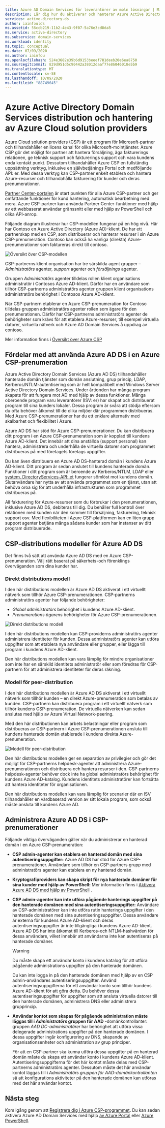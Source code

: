 ```yaml
---
title: Azure AD Domain Services för leverantörer av moln lösningar | Microsoft Docs
description: Lär dig hur du aktiverar och hanterar Azure Active Directory Domain Services hanterade domäner för Azure Cloud solution providers
services: active-directory-ds
author: iainfoulds
ms.assetid: 56ccb219-11b2-4e43-9f07-5a76e3cd8da8
ms.service: active-directory
ms.subservice: domain-services
ms.workload: identity
ms.topic: conceptual
ms.date: 07/09/2020
ms.author: iainfou
ms.openlocfilehash: 524e3682e39b6d9153beeef781deeb20e6ea8750
ms.sourcegitcommit: 829d951d5c90442a38012daaf77e86046018e5b9
ms.translationtype: MT
ms.contentlocale: sv-SE
ms.lasthandoff: 10/09/2020
ms.locfileid: "88749645"
---
```

# <a name="azure-active-directory-domain-services-deployment-and-management-for-azure-cloud-solution-providers"></a>Azure Active Directory Domain Services distribution och hantering av Azure Cloud solution providers

Azure Cloud solution providers (CSP) är ett program för Microsoft-partner och tillhandahåller en licens kanal för olika Microsoft-molntjänster. Azure CSP gör det möjligt för partner att hantera försäljning, äga fakturerings relationen, ge teknisk support och fakturerings support och vara kundens enda kontakt punkt. Dessutom tillhandahåller Azure CSP en fullständig uppsättning verktyg, inklusive en självbetjänings Portal och medföljande API: er. Med dessa verktyg kan CSP-partner enkelt etablera och hantera Azure-resurser och tillhandahålla fakturering för kunder och deras prenumerationer.

[Partner Center-portalen](/partner-center/azure-plan-lp) är start punkten för alla Azure CSP-partner och ger omfattande funktioner för kund hantering, automatisk bearbetning med mera. Azure CSP-partner kan använda Partner Center-funktioner med hjälp av ett webbaserat användar gränssnitt eller med hjälp av PowerShell och olika API-anrop.

Följande diagram illustrerar hur CSP-modellen fungerar på en hög nivå. Här har Contoso en Azure Active Directory (Azure AD)-klient. De har ett partnerskap med en CSP, som distribuerar och hanterar resurser i sin Azure CSP-prenumeration. Contoso kan också ha vanliga (direkta) Azure-prenumerationer som faktureras direkt till contoso.

![Översikt över CSP-modellen](./media/csp/csp_model_overview.png)

CSP-partnerns klient organisation har tre särskilda agent grupper – *Administratörs* agenter, *support* agenter och *försäljnings* agenter.

Gruppen *Administratörs* agenter tilldelas rollen klient organisations administratör i Contosos Azure AD-klient. Därför har en användare som tillhör CSP-partnerns administratörs agenter gruppen klient organisations administratörs behörighet i Contosos Azure AD-klient.

När CSP-partnern etablerar en Azure CSP-prenumeration för Contoso tilldelas gruppen administratörs agenter rollen som ägare för den prenumerationen. Därför har CSP-partnerns administratörs agenter de behörigheter som krävs för att etablera Azure-resurser, till exempel virtuella datorer, virtuella nätverk och Azure AD Domain Services å uppdrag av contoso.

Mer information finns i [Översikt över Azure CSP](/partner-center/azure-plan-lp)

## <a name="benefits-of-using-azure-ad-ds-in-an-azure-csp-subscription"></a>Fördelar med att använda Azure AD DS i en Azure CSP-prenumeration

Azure Active Directory Domain Services (Azure AD DS) tillhandahåller hanterade domän tjänster som domän anslutning, grup princip, LDAP, Kerberos/NTLM-autentisering som är helt kompatibelt med Windows Server Active Directory Domain Services. Under årtionden har många program skapats för att fungera mot AD med hjälp av dessa funktioner. Många oberoende program varu leverantörer (ISV: er) har skapat och distribuerat program till sina kunders lokaler. Dessa program är svåra att stödja eftersom du ofta behöver åtkomst till de olika miljöer där programmen distribueras. Med Azure CSP-prenumerationer har du ett enklare alternativ med skalbarhet och flexibilitet i Azure.

Azure AD DS har stöd för Azure CSP-prenumerationer. Du kan distribuera ditt program i en Azure CSP-prenumeration som är kopplad till kundens Azure AD-klient. Det innebär att dina anställda (support personal) kan hantera, administrera och underhålla de virtuella datorer som programmet distribueras på med företagets företags uppgifter.

Du kan även distribuera en Azure AD DS-hanterad domän i kundens Azure AD-klient. Ditt program är sedan anslutet till kundens hanterade domän. Funktioner i ditt program som är beroende av Kerberos/NTLM, LDAP eller [system. DirectoryServices-API: et](/dotnet/api/system.directoryservices) fungerar sömlöst mot kundens domän. Slutanvändare har nytta av att använda programmet som en tjänst, utan att behöva oroa sig för att underhålla infrastrukturen som programmet distribueras på.

All fakturering för Azure-resurser som du förbrukar i den prenumerationen, inklusive Azure AD DS, debiteras till dig. Du behåller full kontroll över relationen med kunden när den kommer till försäljning, fakturering, teknisk support osv. Med flexibiliteten i Azure CSP-plattformen kan en liten grupp support agenter betjäna många sådana kunder som har instanser av ditt program distribuerade.

## <a name="csp-deployment-models-for-azure-ad-ds"></a>CSP-distributions modeller för Azure AD DS

Det finns två sätt att använda Azure AD DS med en Azure CSP-prenumeration. Välj rätt baserat på säkerhets-och förenklings överväganden som dina kunder har.

### <a name="direct-deployment-model"></a>Direkt distributions modell

I den här distributions modellen är Azure AD DS aktiverat i ett virtuellt nätverk som tillhör Azure CSP-prenumerationen. CSP-partnerns administratörs agenter har följande behörigheter:

* *Global administratörs* behörighet i kundens Azure AD-klient.
* *Prenumerations ägarens* behörigheter för Azure CSP-prenumerationen.

![Direkt distributions modell](./media/csp/csp_direct_deployment_model.png)

I den här distributions modellen kan CSP-providerns administratörs agenter administrera identiteter för kunden. Dessa administratörs agenter kan utföra uppgifter som att etablera nya användare eller grupper, eller lägga till program i kundens Azure AD-klient.

Den här distributions modellen kan vara lämplig för mindre organisationer som inte har en särskild identitets administratör eller som föredras för CSP-partnern för att administrera identiteter för deras räkning.

### <a name="peered-deployment-model"></a>Modell för peer-distribution

I den här distributions modellen är Azure AD DS aktiverat i ett virtuellt nätverk som tillhör kunden – en direkt Azure-prenumeration som betalas av kunden. CSP-partnern kan distribuera program i ett virtuellt nätverk som tillhör kundens CSP-prenumeration. De virtuella nätverken kan sedan anslutas med hjälp av Azure Virtual Network-peering.

Med den här distributionen kan arbets belastningar eller program som distribueras av CSP-partnern i Azure CSP-prenumerationen ansluta till kundens hanterade domän etablerade i kundens direkta Azure-prenumeration.

![Modell för peer-distribution](./media/csp/csp_peered_deployment_model.png)

Den här distributions modellen ger en separation av privilegier och gör det möjligt för CSP-partnerns helpdesk-agenter att administrera Azure-prenumerationen och distribuera och hantera resurser i den. CSP-partnerns helpdesk-agenter behöver dock inte ha global administratörs behörighet för kundens Azure AD-katalog. Kundens identitets administratörer kan fortsätta att hantera identiteter för organisationen.

Den här distributions modellen kan vara lämplig för scenarier där en ISV tillhandahåller en värdbaserad version av sitt lokala program, som också måste ansluta till kundens Azure AD.

## <a name="administer-azure-ad-ds-in-csp-subscriptions"></a>Administrera Azure AD DS i CSP-prenumerationer

Följande viktiga överväganden gäller när du administrerar en hanterad domän i en Azure CSP-prenumeration:

* **CSP admin-agenter kan etablera en hanterad domän med sina autentiseringsuppgifter:** Azure AD DS har stöd för Azure CSP-prenumerationer. Användare som tillhör en CSP-partners grupp med administratörs agenter kan etablera en ny hanterad domän.

* **Kryptografiproviders kan skapa skript för nya hanterade domäner för sina kunder med hjälp av PowerShell:** Mer information finns i [Aktivera Azure AD DS med hjälp av PowerShell](powershell-create-instance.md) .

* **CSP admin-agenter kan inte utföra pågående hanterings uppgifter på den hanterade domänen med sina autentiseringsuppgifter:** Användare av CSP-administratörer kan inte utföra rutin hanterings uppgifter i den hanterade domänen med sina autentiseringsuppgifter. Dessa användare är externa för kundens Azure AD-klient och deras autentiseringsuppgifter är inte tillgängliga i kundens Azure AD-klient. Azure AD DS har inte åtkomst till Kerberos-och NTLM-hashvärden för dessa användare, vilket innebär att användarna inte kan autentiseras på hanterade domäner.

  > [!WARNING]
  > Du måste skapa ett användar konto i kundens katalog för att utföra pågående administrations uppgifter på den hanterade domänen.
  >
  > Du kan inte logga in på den hanterade domänen med hjälp av en CSP admin-användares autentiseringsuppgifter. Använd autentiseringsuppgifterna för ett användar konto som tillhör kundens Azure AD-klient för att göra detta. Du behöver dessa autentiseringsuppgifter för uppgifter som att ansluta virtuella datorer till den hanterade domänen, administrera DNS eller administrera grupprincip.

* **Användar kontot som skapas för pågående administration måste läggas till i *Administratörs* gruppen för AAD** -domänkontrollanter: gruppen *AAD DC-administratörer* har behörighet att utföra vissa delegerade administrations uppgifter på den hanterade domänen. I dessa uppgifter ingår konfigurering av DNS, skapande av organisationsenheter och administration av grup principer.
    
    För att en CSP-partner ska kunna utföra dessa uppgifter på en hanterad domän måste du skapa ett användar konto i kundens Azure AD-klient. Autentiseringsuppgifterna för det här kontot måste delas med CSP-partnerns administratörs agenter. Dessutom måste det här användar kontot läggas till i *Administratörs gruppen för AAD-domänkontrollanten* så att konfigurations aktiviteter på den hanterade domänen kan utföras med det här användar kontot.

## <a name="next-steps"></a>Nästa steg

Kom igång genom att [Registrera dig i Azure CSP-programmet](/partner-center/enrolling-in-the-csp-program). Du kan sedan aktivera Azure AD Domain Services med hjälp [av Azure Portal](tutorial-create-instance.md) eller [Azure PowerShell](powershell-create-instance.md).